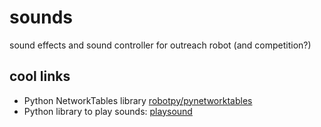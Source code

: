 # sounds

sound effects and sound controller for outreach robot (and competition?)

## cool links
- Python NetworkTables library [robotpy/pynetworktables](https://github.com/robotpy/pynetworktables)
- Python library to play sounds: [playsound](https://pypi.org/project/playsound/)

